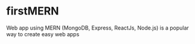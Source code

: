 # firstMERN
Web app using  MERN (MongoDB, Express, ReactJs, Node.js) is a popular way to create easy web apps
